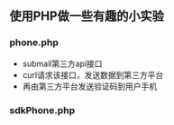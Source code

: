 ## 使用PHP做一些有趣的小实验 

### phone.php 

* submail第三方api接口
* curl请求该接口，发送数据到第三方平台
* 再由第三方平台发送验证码到用户手机 

### sdkPhone.php
